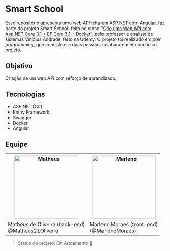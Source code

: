 # Smart School
Esse repositório apresenta uma web API feita em ASP.NET com Angular, faz parte do projeto Smart School, feito no curso "[Crie uma Web API com Asp.NET Core 3.1 + EF Core 3.1 + Docker](https://www.udemy.com/course/criando-web-api-com-aspnet-core-31-ef-core-31/)",  pelo professor e analista de sistemas Vinícius Andrade, feito na Udemy. O projeto foi realizado em *pair programming*, que consiste em duas pessoas colaborarem em um único projeto.

## Objetivo
Criação de um web API com reforço de aprendizado.  

## Tecnologias
- ASP.NET (C#)
- Entity Framework
- Swagger
- Docker
- Angular

## Equipe

| <img src="https://unavatar.now.sh/github/matheus21oliveira" alt="Matheus" width="200px" /> | <img src="https://unavatar.now.sh/github/marlenemoraes" alt="Marlene" width="200px"/> | 
| ------------------------------------------------------------ | ------------------------------------------------------------ |
| Matheus de Oliveira (back-end) <br/>@Matheus21Oliveira                | Marlene Moraes (front-end)<br/> (@MarleneMoraes)                         | 


> Status do projeto: Em Andamento :pencil: